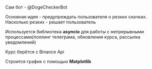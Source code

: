 Caм бот - @DogeCheckerBot

Основная идея - предупреждать пользователя о резких скачках. Насколько резких - решает пользователь

Используется библиотека **asyncio** для работы с непрерывными процессами(поллинг телеграма, обновления курса, рассылка уведомлений)

Курс берётся с Binance Api

Строится график с помощью **Matplotlib**